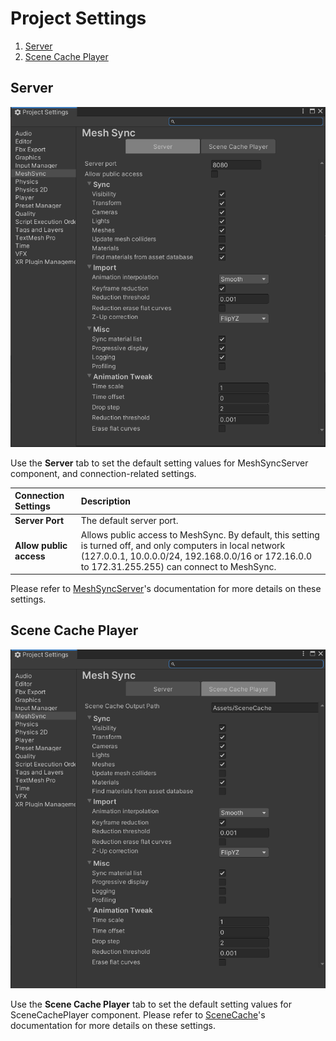 # Project Settings

1. [Server](#server)
1. [Scene Cache Player](#scene-cache-player)

## Server

![ProjectSettingsServer](images/ProjectSettingsServer.png)

Use the **Server** tab to set the default setting values for 
MeshSyncServer component, and connection-related settings.

|**Connection Settings**   |**Description** |
|:---                      |:---|
| **Server Port**          | The default server port.|
| **Allow public access**  |     Allows public access to MeshSync. By default, this setting is turned off, and only computers in local network     (127.0.0.1, 10.0.0.0/24, 192.168.0.0/16 or 172.16.0.0 to 172.31.255.255) can connect to MeshSync. |

Please refer to [MeshSyncServer](MeshSyncServer.md)'s documentation 
for more details on these settings.


## Scene Cache Player

![ProjectSettingsSceneCache](images/ProjectSettingsSceneCache.png)

Use the **Scene Cache Player** tab to set the default setting values for 
SceneCachePlayer component. Please refer to [SceneCache](SceneCache.md)'s documentation 
for more details on these settings.




